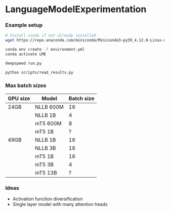 # LanguageModelExperimentation

### Example setup
```bash
# Install conda if not already installed
wget https://repo.anaconda.com/miniconda/Miniconda3-py39_4.12.0-Linux-x86_64.sh

conda env create -f environment.yml
conda activate LME

deepspeed run.py

python scripts/read_results.py
```


### Max batch sizes
|GPU size|Model     |Batch size|
|--------|----------|----------|
|    24GB| NLLB 600M|        16|
|        |   NLLB 1B|         4|
|        |  mT5 600M|         8|
|        |    mT5 1B|         ?|
|    49GB|   NLLB 1B|        16|
|        |   NLLB 3B|        16|
|        |    mT5 1B|        16|
|        |    mT5 3B|         4|
|        |   mT5 13B|         ?|


### Ideas
- Activation function diversification
- Single layer model with many attention heads

